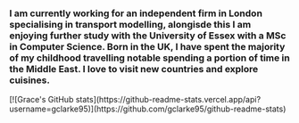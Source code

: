 ### I am currently working for an independent firm in London specialising in transport modelling, alongisde this I am enjoying further study with the University of Essex with a MSc in Computer Science. Born in the UK, I have spent the majority of my childhood travelling notable spending a portion of time in the Middle East. I love to visit new countries and explore cuisines. 


<!--
**gclarke95/gclarke95** is a ✨ _special_ ✨ repository because its `README.md` (this file) appears on your GitHub profile.

Here are some ideas to get you started:

- 🔭 I’m currently working on ...
- 🌱 I’m currently learning ...
- 👯 I’m looking to collaborate on ...
- 🤔 I’m looking for help with ...
- 💬 Ask me about ...
- 📫 How to reach me: ...
- 😄 Pronouns: ...
- ⚡ Fun fact: ...
-->[![Grace's GitHub stats](https://github-readme-stats.vercel.app/api?username=gclarke95)](https://github.com/gclarke95/github-readme-stats)

